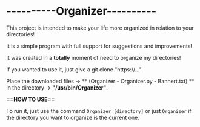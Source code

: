 #			----------Organizer----------


This project is intended to make your life more organized in relation to your directories!

It is a simple program with full support for suggestions and improvements!

It was created in a **totally** moment of need to organize my directories!

If you wanted to use it, just give a git clone "https://..."

Place the downloaded files -> ** (Organizer - Organizer.py - Bannert.txt) ** in the directory -> **"/usr/bin/Organizer"**.

**==HOW TO USE==**

To run it, just use the command `Organizer [directory]` or just
`Organizer` if the directory you want to organize is the current one.
